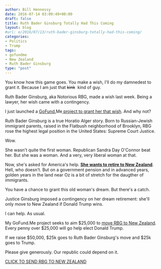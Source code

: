 ```yaml
---
author: Bill Hennessy
date: 2016-07-14 03:09:49+00:00
draft: false
title: Ruth Bader Ginsburg Totally Had This Coming
layout: blog
#url: e/2016/07/13/ruth-bader-ginsburg-totally-had-this-coming/
categories:
- Politics
- Trump
tags:
- gofundme
- New Zealand
- Ruth Bader Ginsburg
type: "post"
---
```


You know how this game goes. You make a wish, I'll do my damnedest to grant it. Because I am just that <del>kink</del>  kind of guy.

Ruth Bader Ginsburg, aka Notorious RBG, made a wish last week. Being a lawyer, her wish came with a contingency.

I just launched a [GoFund.](https://www.gofundme.com/notoriousrbg)Me[ project to grant her that wish](https://www.gofundme.com/notoriousrbg). And why not?

Ruth Bader Ginsburg is a true Horatio Alger story. Born to Russian-Jewish immigrant parents, raised in the Flatbush neighborhood of Brooklyn, RBG rose the highest legal position in the United States: Supreme Court Justice.

Wow.

She wasn't quite the first woman. Republican Sandra Day O'Connor beat her. But she was a woman. And a very, very liberal woman at that.

Now, she's asked for America's help. [**She wants to retire to New Zealand**](https://www.gofundme.com/notoriousrbg). Hell, who doesn't. But on a government pension and in advanced years, golden years in the land near Oz is a bit of stretch for the daugther of immigrants.

You have a chance to grant this old woman's dream. But there's a catch.

Justice Ginsburg imposed a contingency on her dream retirement: she'll only move to New Zealand if Donald Trump wins.

I can help. As usual.

My GoFund.Me project seeks to aim $25,000 to [move RBG to New Zealand](https://www.gofundme.com/notoriousrbg). Every penny over $25,000 will go help elect Donald Trump.

If we raise $50,000, $25k goes to Ruth Bader Ginsburg's move and $25k goes to Trump.

Please give generously. Our republic could depend on it.

[CLICK TO SEND RBG TO NEW ZEALAND](https://www.gofundme.com/notoriousrbg)
